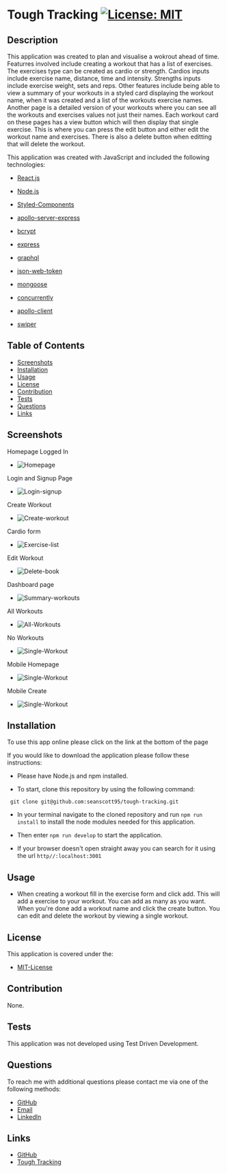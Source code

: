# Tough Tracking [![License: MIT](https://img.shields.io/badge/License-MIT-yellow.svg)](https://opensource.org/licenses/MIT)

## Description
<p> This application was created to plan and visualise a wokrout ahead of time. Featurres involved include creating a workout that has a list of exercises. The exercises type can be created as cardio or strength. Cardios inputs include exercise name, distance, time and intensity. Strengths inputs include exercise weight, sets and reps. Other features include being able to view a summary of your workouts in a styled card displaying the workout name, when it was created and a list of the workouts exercise names. Another page is a detailed version of your workouts where you can see all the workouts and exercises values not just their names. Each workout card on these pages has a view button which will then display that single exercise. This is where you can press the edit button and either edit the workout name and exercises. There is also a delete button when editting that will delete the workout.
</p>

<p>This application was created with JavaScript and included the following technologies:</p>

- [React.js](https://reactjs.org/)

- [Node.js](https://nodejs.org/en/)

- [Styled-Components](https://styled-components.com/)

- [apollo-server-express](https://www.npmjs.com/package/apollo-server-express)

- [bcrypt](https://www.npmjs.com/package/bcrypt)

- [express](https://www.npmjs.com/package/express)

- [graphql](https://www.npmjs.com/package/graphql)

- [json-web-token](https://www.npmjs.com/package/jsonwebtoken)

- [mongoose](https://www.npmjs.com/package/mongoose)

- [concurrently](https://www.npmjs.com/package/concurrently)

- [apollo-client](https://www.npmjs.com/package/@apollo/client)

- [swiper](https://www.npmjs.com/package/swiper)
    
## Table of Contents 
- [Screenshots](#Screenshots)
- [Installation](#Installation)
- [Usage](#Usage)
- [License](#License)
- [Contribution](#Contribution)
- [Tests](#Tests)
- [Questions](#Questions)
- [Links](#Links)

## Screenshots

<p>Homepage Logged In</p>

- ![Homepage](./client/src/assets/images/homeLoggedIn.png)

<p>Login and Signup Page</p>

- ![Login-signup](./client/src/assets/images/login.png)

<p>Create Workout</p>

- ![Create-workout](./client/src/assets/images/create.png)

<p>Cardio form</p>

- ![Exercise-list](./client/src/assets/images/cardioExercise.png)

<p>Edit Workout</p>

- ![Delete-book](./client/src/assets/images/edit.png)

<p>Dashboard page</p>

- ![Summary-workouts](./client/src/assets/images/dashboard.png)

<p>All Workouts</p>

- ![All-Workouts](./client/src/assets/images/workoutCarousel.png)

<p>No Workouts</p>

- ![Single-Workout](./client/src/assets/images/noWorkouts.png)

<p>Mobile Homepage</p>

- ![Single-Workout](./client/src/assets/images/homeMobile.png)

<p>Mobile Create</p>

- ![Single-Workout](./client/src/assets/images/createMobile.png)

## Installation
<p> To use this app online please click on the link at the bottom of the page</p>

<p>If you would like to download the application please follow these instructions:
</p>

- Please have Node.js and npm installed.

- To start, clone this repository by using the following command:

 ```
  git clone git@github.com:seanscott95/tough-tracking.git
 ```

- In your terminal navigate to the cloned repository and run ```npm run install``` to install the node modules needed for this application.

- Then enter ```npm run develop``` to start the application.

- If your browser doesn't open straight away you can search for it using the url ```http//:localhost:3001```

## Usage 
- When creating a workout fill in the exercise form and click add. This will add a exercise to your workout. You can add as many as you want. When you're done add a workout name and click the create button. You can edit and delete the workout by viewing a single workout.

## License 
<p> This application is covered under the:</p>

- [MIT-License](https://opensource.org/licenses/MIT)

## Contribution 
<p> None.</p>

## Tests 
<p> This application was not developed using Test Driven Development.</p>

## Questions 
<p> To reach me with additional questions please contact me via one of the following methods: </p>

- [GitHub](https://github.com/seanscott95)
- [Email](mailto:seanms418@gmail.com)
- [LinkedIn](https://www.linkedin.com/in/sean-scott-18ba07225/)

## Links
- [GitHub](https://github.com/seanscott95/tough-tracking)
- [Tough Tracking](https://tough-tracking.herokuapp.com/)